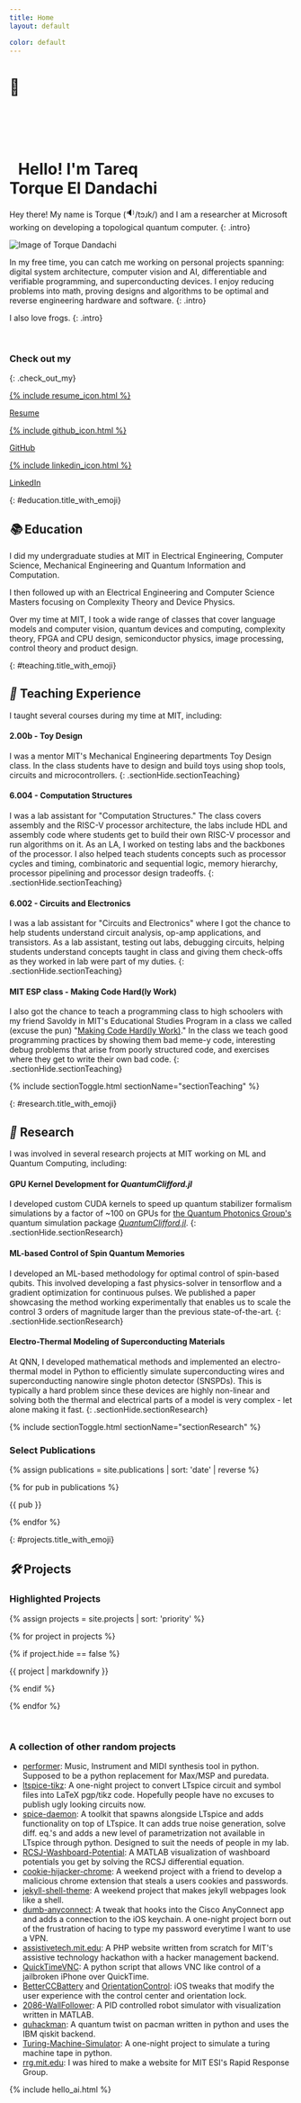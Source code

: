 ```yaml
---
title: Home
layout: default

color: default
---
```


<div id="header">
  <div id="header-indicator"></div>
  <div class="emoji-block" id="hello-emoji">
    <h1>👋</h1>
  </div>
  <div class="emoji-block mobile-only">
    <!-- this spacer is for phones, helps keep the correct spacing on top of the title after emoji-block jumps into menu icon -->
    <h1 style="opacity:0">o</h1>
  </div>
  <div>
    <h1 style="color: var(--c-font-muted)">
      <b style="color: var(--c-font)"><span style="opacity: 0">"</span>Hello! I'm</b> Tareq<br/> <span class="pop bold quote-it">Torque</span> El Dandachi</h1>
  </div>
</div>

Hey there! My name is Torque (<span class="fake_anchor" onclick="playAudio()"><span style="font-size: 15px; transform: translateY(-3px);display: inline-block;">🔉</span>/tɔɹk/</span>)
and I am a researcher at Microsoft working on developing a <span class="emoji-word topological">topological</span> quantum computer. 
{: .intro}

<div class="landscape">
  <img src="resources/portraits/portrait-main.jpg" alt="Image of Torque Dandachi" id="portrait" onclick="manualChangeImage()">
</div>

In my free time, you can catch me working on personal projects spanning: digital system architecture, <span class="emoji-word cv-ai">computer vision and AI</span>,
differentiable and verifiable programming, and superconducting devices. 
I enjoy reducing problems into math, proving designs and algorithms to be 
<span class="emoji-word optimal-stars">optimal</span> and reverse engineering hardware and software.
{: .intro}

I also love <span class="emoji-word frog">frogs</span>.
{: .intro}

<br/>

<!-- Outside of my research, you can find me designing my own microcontroller, going on hikes or fangirling about 
<span class="emoji-word julia">julia</span>.
{: .intro} -->

<!-- I did my Master and Undergrad at MIT where I got to do
cutting-edge <span class="emoji-word research">research</span> on building
<span class="emoji-word diamond">diamond</span>-based
quantum computers, develop high-performance simulators for superconducting devices and design
<span class="emoji-word glasses">glasses</span>
that filter out epileptic triggers with a team of product designers.
{: .intro} -->

### Check out my
{: .check_out_my}

<div id="check-out-my-container">
  <div id="resume"><a href="https://itstorque.github.io/resume-2022/main.pdf">
  {% include resume_icon.html %}
  <p>Resume</p>
  </a></div>
  <div id="github"><a href="https://github.com/itstorque">
  {% include github_icon.html %}
  <p>GitHub</p>
  </a></div>
  <div id="linkedin"><a href="https://www.linkedin.com/in/torqued/">
  {% include linkedin_icon.html %}
  <p>LinkedIn</p>
  </a></div>
</div>

{: #education.title_with_emoji}
## *📚* Education

I did my undergraduate studies at MIT in Electrical Engineering, Computer Science, Mechanical Engineering and 
Quantum Information and Computation.

I then followed up with an Electrical Engineering and Computer Science Masters focusing on Complexity Theory and Device Physics.

Over my time at MIT, I took a wide range of classes that cover language models and computer vision, quantum devices and computing,
complexity theory, FPGA and CPU design, semiconductor physics, image processing, control theory and product design.

{: #teaching.title_with_emoji}
## *🍎* Teaching Experience

I taught several courses during my time at MIT, including:

#### 2.00b - <span class="emoji-word toy-design">Toy Design</span>

I was a mentor MIT's Mechanical Engineering departments Toy Design class. In the class
students have to design and build toys using shop tools, circuits and microcontrollers.
{: .sectionHide.sectionTeaching}

#### 6.004 - <span class="emoji-word computation-structures">Computation Structures</span>

I was a lab assistant for "Computation Structures." The class covers assembly and the RISC-V processor architecture, the labs include HDL and assembly code where students get to build their own
RISC-V processor and run algorithms on it.
As an LA, I worked on testing labs and the backbones of the processor. I also helped teach students concepts
such as processor cycles and timing, combinatoric and sequential logic, memory hierarchy, processor pipelining and processor design tradeoffs.
{: .sectionHide.sectionTeaching}

#### 6.002 - <span class="emoji-word circuits-and-electronics">Circuits and Electronics</span>

I was a lab assistant for "Circuits and Electronics" where I got the chance to help students understand circuit analysis, op-amp applications, and transistors. As a lab assistant, testing out labs, debugging circuits, helping students understand concepts taught in class and giving them check-offs as they worked in lab were part of my duties.
{: .sectionHide.sectionTeaching}

#### MIT ESP class - <span class="emoji-word splash-class">Making Code Hard(ly Work)</span>

I also got the chance to teach a programming class to high schoolers with my friend Savoldy
in MIT's Educational Studies Program in a class we called (excuse the pun) "[Making Code Hard(ly Work)](https://github.com/itstorque/MIT-Splash-2019-Making-Code-Hardly-Work)."
In the class we teach good programming practices by showing them bad meme-y code, interesting debug problems that arise from poorly structured code,
and exercises where they get to write their own bad code.
{: .sectionHide.sectionTeaching}

{% include sectionToggle.html sectionName="sectionTeaching" %}

{: #research.title_with_emoji}
## *🔬* Research

I was involved in several research projects at MIT working on ML and Quantum Computing, including:

#### GPU Kernel Development for *QuantumClifford.jl*

I developed custom CUDA kernels to speed up quantum stabilizer formalism simulations by a factor of ~100 on GPUs
for [the Quantum Photonics Group's](https://www.rle.mit.edu/qp/) quantum simulation package [*QuantumClifford.jl*](https://github.com/Krastanov/QuantumClifford.jl).
{: .sectionHide.sectionResearch}

#### ML-based Control of Spin Quantum Memories

I developed an ML-based methodology for optimal control of spin-based qubits. This involved developing a fast physics-solver in tensorflow and a gradient optimization for continuous pulses. 
We published a paper showcasing the method working experimentally that enables us to scale the control 3 orders of magnitude larger than the previous state-of-the-art.
{: .sectionHide.sectionResearch}

#### Electro-Thermal Modeling of Superconducting Materials

At QNN, I developed mathematical methods and implemented an electro-thermal model
in Python to efficiently simulate superconducting wires and superconducting
nanowire single photon detector (SNSPDs). This is typically a hard problem since
these devices are highly non-linear and solving both the thermal and electrical
parts of a model is very complex - let alone making it fast.
{: .sectionHide.sectionResearch}

{% include sectionToggle.html sectionName="sectionResearch" %}

<!-- ### Quantum Julia -->

### Select Publications

{% assign publications = site.publications | sort: 'date' | reverse %}

{% for pub in publications %}

{{ pub }}

{% endfor %}

{: #projects.title_with_emoji}
## *🛠* Projects

### Highlighted Projects

<div class="individual-expands">

{% assign projects = site.projects | sort: 'priority' %}

{% for project in projects %}

{% if project.hide == false %}

{{ project | markdownify }}

{% endif %}

{% endfor %}

<!-- #### RISC V processor

#### Custom Dev Board -->


<!--

#### qasm circuit preview

#### qasm syntax highlighter

#### jekyll themes

#### iOS Security research

#### rrg website

#### QuickTime VNC

#### LIDAR PID sim

#### quackman

#### qupong

#### MASLAB? -->

</div>
<br/>

### A collection of other random projects

- [performer](https://github.com/itstorque/performer): Music, Instrument and MIDI synthesis tool in python. Supposed to be a python replacement for Max/MSP and puredata.
- [ltspice-tikz](https://github.com/itstorque/ltspice-tikz): A one-night project to convert LTspice circuit and symbol files into LaTeX pgp/tikz code. Hopefully people have no excuses to publish ugly looking circuits now.
- [spice-daemon](https://github.com/itstorque/spice-daemon): A toolkit that spawns alongside LTspice and adds functionality on top of LTspice. It can adds true noise generation, solve diff. eq.'s and adds a new level of parametrization not available in LTspice through python. Designed to suit the needs of people in my lab.
- [RCSJ-Washboard-Potential](https://github.com/itstorque/RCSJ-Washboard-Potential): A MATLAB visualization of washboard potentials you get by solving the RCSJ differential equation.
- [cookie-hijacker-chrome](https://github.com/itstorque/cookie-hijacker-chrome): A weekend project with a friend to develop a malicious chrome extension that steals a users cookies and passwords.
- [jekyll-shell-theme](https://github.com/itstorque/jekyll-shell-theme): A weekend project that makes jekyll webpages look like a shell. 
- [dumb-anyconnect](https://github.com/itstorque/dumb-anyconnect): A tweak that hooks into the Cisco AnyConnect app and adds a connection to the iOS keychain. A one-night project born out of the frustration of hacing to type my password everytime I want to use a VPN.
- [assistivetech.mit.edu](https://github.com/itstorque/assistivetech.mit.edu): A PHP website written from scratch for MIT's assistive technology hackathon with a hacker management backend.
- [QuickTimeVNC](https://github.com/itstorque/QuickTimeVNC): A python script that allows VNC like control of a jailbroken iPhone over QuickTime.
- [BetterCCBattery](https://github.com/itstorque/BetterCCBattery) and [OrientationControl](https://github.com/itstorque/OrientationControl): iOS tweaks that modify the user experience with the control center and orientation lock.
- [2086-WallFollower](https://github.com/itstorque/2086-WallFollower): A PID controlled robot simulator with visualization written in MATLAB.
- [quhackman](https://github.com/itstorque/quhackman): A quantum twist on pacman written in python and uses the IBM qiskit backend.
- [Turing-Machine-Simulator](https://github.com/itstorque/Turing-Machine-Simulator): A one-night project to simulate a turing machine tape in python.
- [rrg.mit.edu](https://github.com/itstorque/mit-rrg): I was hired to make a website for MIT ESI's Rapid Response Group.

{% include hello_ai.html %}